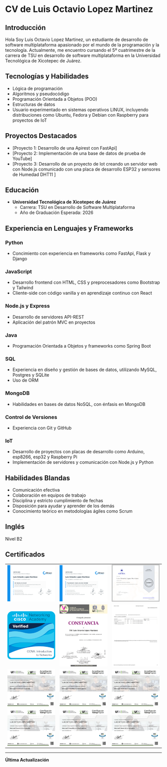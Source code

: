 # CV de Luis Octavio Lopez Martinez

## Introducción
Hola Soy Luis Octavio Lopez Martinez, un estudiante de desarrollo de software multiplataforma apasionado por el mundo de la programación y la tecnología. Actualmente, me encuentro cursando el 5º cuatrimestre de la carrera de TSU en desarrollo de software multiplataforma en la Universidad Tecnológica de Xicotepec de Juárez.


## Tecnologías y Habilidades
- Lógica de programación
- Algoritmos y pseudocódigo
- Programación Orientada a Objetos (POO)
- Estructuras de datos
- Usuario experimentado en sistemas operativos LINUX, incluyendo distribuciones como Ubuntu, Fedora y Debian con Raspberry para proyectos de IoT

## Proyectos Destacados
- [Proyecto 1: Desarrollo de una Apirest con FastApi]
- [Proyecto 2: Implementación de una base de datos de prueba de YouTube]
- [Proyecto 3: Desarrollo de un proyecto de Iot creando un servidor web con Node.js comunicado con una placa de desarrollo ESP32 y sensores de Humedad DHT11 ]

## Educación
- **Universidad Tecnológica de Xicotepec de Juárez**
  - Carrera: TSU en Desarrollo de Software Multiplataforma
  - Año de Graduación Esperada: 2026

## Experiencia en Lenguajes y Frameworks  
### Python
- Concimiento con experiencia en frameworks como FastApi, Flask y Django

### JavaScript
- Desarrollo frontend con HTML, CSS y preprocesadores como Bootstrap y Tailwind
- Cliente-side con código vanilla y en aprendizaje continuo con React

### Node.js y Express
- Desarrollo de servidores API-REST
- Aplicación del patrón MVC en proyectos

### Java
- Programación Orientada a Objetos y frameworks como Spring Boot

### SQL
- Experiencia en diseño y gestión de bases de datos, utilizando MySQL, Postgres y SQLite
- Uso de ORM 

### MongoDB
- Habilidades en bases de datos NoSQL, con énfasis en MongoDB

### Control de Versiones
- Experiencia con Git y GitHub

### IoT
- Desarrollo de proyectos con placas de desarrollo como Arduino, esp8266, esp32 y Raspberry Pi
- Implementación de servidores y comunicación con Node.js y Python

## Habilidades Blandas
- Comunicación efectiva
- Colaboración en equipos de trabajo
- Disciplina y estricto cumplimiento de fechas
- Disposición para ayudar y aprender de los demás
- Conocimiento teórico en metodologías ágiles como Scrum

## Inglés
Nivel B2

## Certificados

<table >
  <tr>
    <td><img src="/images/Cgit.png" alt="Certificado de Git" width="500"></td>
    <td><img src="/images/Cpr.png" alt="Certificado de Programación" width="500"></td>
    <td><img src="/images/Cpoo.png" alt="Certificado de Estructuras de Datos" width="500"></td>
  </tr>
  <tr>
    <td><img src="/images/Cnet.png" alt="Certificado de Redes" width="500"></td>
    <td><img src="/images/Csimp.png" alt="Certificado de Participación en un Simposio de Tecnología" width="350"></td>
    <td><img src="/images/Cen.png" alt="Certificado de Inglés" width="350"></td>
  </tr>
  <tr>
    <td><img src="/images/A1/A1-1.png" alt="Certificado de Ofimática A1" width="350"></td>
    <td><img src="/images/A2/A2-1.png" alt="Certificado de Ofimática A2" width="350"></td>
      <td><img src="/images/A3/A3-1.png" alt="Certificado de Ofimática A3" width="350"></td>
  </tr>
  <tr>
    <td><img src="/images/C1/C1-1.png" alt="Certificado de Ofimática C1" width="350"></td>
    <td><img src="/images/C2/C2-1.png" alt="Certificado de Ofimática C2" width="350"></td>
    <td><img src="/images/C3/C3-1.png" alt="Certificado de Ofimática C3" width="350"></td>
  </tr>

</table>




<!-- ![Certificado de Node](/images/Cpoo.pdf) -->


---

**Última Actualización** 
